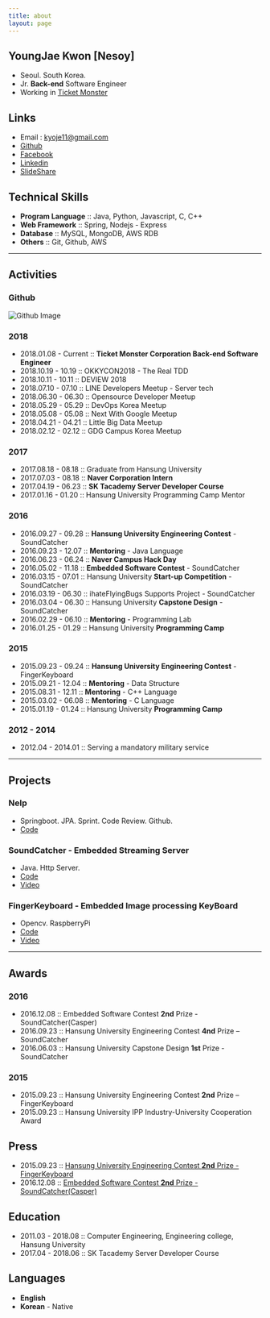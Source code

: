 ```yaml
---
title: about
layout: page
---
```


## YoungJae Kwon [Nesoy]
- Seoul. South Korea.
- Jr. **Back-end** Software Engineer
- Working in [Ticket Monster](http://www.ticketmonster.co.kr/)

## Links
- Email : kyoje11@gmail.com
- [Github](https://github.com/nesoy)
- [Facebook](https://www.facebook.com/Nesoy92)
- [Linkedin](https://www.linkedin.com/in/young-jae-kwon-3514b3141/)
- [SlideShare](http://slideshare.net/YoungJaeKwon3)

## Technical Skills
- **Program Language** :: Java, Python, Javascript, C, C++
- **Web Framework** :: Spring, Nodejs - Express
- **Database** :: MySQL, MongoDB, AWS RDB
- **Others** :: Git, Github, AWS

-------

## Activities
### Github
![Github Image](https://ghchart.rshah.org/nesoy)
### 2018
- 2018.01.08 - Current :: **Ticket Monster Corporation Back-end Software Engineer**
- 2018.10.19 - 10.19 :: OKKYCON2018 - The Real TDD
- 2018.10.11 - 10.11 :: DEVIEW 2018
- 2018.07.10 - 07.10 :: LINE Developers Meetup - Server tech
- 2018.06.30 - 06.30 :: Opensource Developer Meetup
- 2018.05.29 - 05.29 :: DevOps Korea Meetup
- 2018.05.08 - 05.08 :: Next With Google Meetup
- 2018.04.21 - 04.21 :: Little Big Data Meetup
- 2018.02.12 - 02.12 :: GDG Campus Korea Meetup


### 2017
- 2017.08.18 - 08.18 :: Graduate from Hansung University
- 2017.07.03 - 08.18 :: **Naver Corporation Intern**
- 2017.04.19 - 06.23 :: **SK Tacademy Server Developer Course**
- 2017.01.16 - 01.20 :: Hansung University Programming Camp Mentor

### 2016
- 2016.09.27 - 09.28 :: **Hansung University Engineering Contest** - SoundCatcher
- 2016.09.23 - 12.07 :: **Mentoring** - Java Language
- 2016.06.23 - 06.24 :: **Naver Campus Hack Day**
- 2016.05.02 - 11.18 :: **Embedded Software Contest** - SoundCatcher
- 2016.03.15 - 07.01 :: Hansung University **Start-up Competition** - SoundCatcher
- 2016.03.19 - 06.30 :: ihateFlyingBugs Supports Project - SoundCatcher
- 2016.03.04 - 06.30 :: Hansung University **Capstone Design** - SoundCatcher
- 2016.02.29 - 06.10 :: **Mentoring** - Programming Lab
- 2016.01.25 - 01.29 :: Hansung University **Programming Camp**

### 2015
- 2015.09.23 - 09.24 :: **Hansung University Engineering Contest** - FingerKeyboard
- 2015.09.21 - 12.04 :: **Mentoring** - Data Structure
- 2015.08.31 - 12.11 :: **Mentoring** - C++ Language
- 2015.03.02 - 06.08 :: **Mentoring** - C Language
- 2015.01.19 - 01.24 :: Hansung University **Programming Camp**

### 2012 - 2014
- 2012.04 - 2014.01 :: Serving a mandatory military service

-------

## Projects
### Nelp
- Springboot. JPA. Sprint. Code Review. Github.
- [Code](https://github.com/Nelp-dev/Nelp)

### SoundCatcher - Embedded Streaming Server
- Java. Http Server.
- [Code](https://github.com/SCCasper)
- [Video](https://www.youtube.com/watch?v=h2jTrTSD1wQ)

### FingerKeyboard - Embedded Image processing KeyBoard
- Opencv. RaspberryPi
- [Code](https://github.com/FingerKeyboard-jh-sm/FingerKeyboard)
- [Video](https://www.youtube.com/watch?v=xI_Y875FghU)


-------

## Awards
### 2016
- 2016.12.08 :: Embedded Software Contest **2nd** Prize - SoundCatcher(Casper)
- 2016.09.23 :: Hansung University Engineering Contest **4nd** Prize – SoundCatcher
- 2016.06.03 :: Hansung University Capstone Design **1st** Prize - SoundCatcher

### 2015
- 2015.09.23 :: Hansung University Engineering Contest **2nd** Prize – FingerKeyboard
- 2015.09.23 :: Hansung University IPP Industry-University Cooperation Award

## Press
- 2015.09.23 :: [Hansung University Engineering Contest **2nd** Prize - FingerKeyboard](http://www.asiatoday.co.kr/view.php?key=20151007001927323)
- 2016.12.08 :: [Embedded Software Contest **2nd** Prize - SoundCatcher(Casper)](http://eswcontest.com/bbs/board.php?tbl=award&category=2016%B3%E2)

## Education
- 2011.03 - 2018.08 :: Computer Engineering, Engineering college, Hansung University
- 2017.04 - 2018.06 :: SK Tacademy Server Developer Course

## Languages
- **English**
- **Korean** - Native
